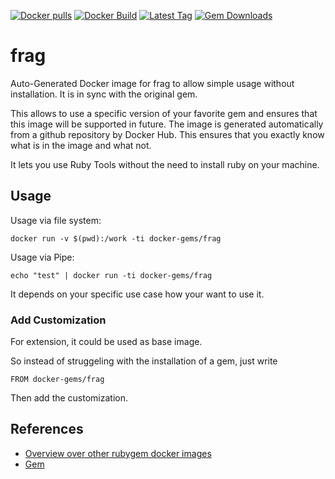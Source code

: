 [![Docker pulls](https://img.shields.io/docker/pulls/rubygem/frag.svg)](https://hub.docker.com/r/rubygem/frag/)
[![Docker Build](https://img.shields.io/docker/automated/rubygem/frag.svg)](https://hub.docker.com/r/rubygem/frag/)
[![Latest Tag](https://img.shields.io/github/tag/docker-rubygem/frag.svg)](https://hub.docker.com/r/rubygem/frag/)
[![Gem Downloads](https://img.shields.io/gem/dt/frag.svg)](https://rubygems.org/gems/frag/)
# frag

Auto-Generated Docker image for frag to allow simple usage without installation.
It is in sync with the original gem.

This allows to use a specific version of your favorite gem and ensures that this image will be supported in future.
The image is generated automatically from a github repository by Docker Hub.
This ensures that you exactly know what is in the image and what not.

It lets you use Ruby Tools without the need to install ruby on your machine.

## Usage

Usage via file system:

`docker run -v $(pwd):/work -ti docker-gems/frag`

Usage via Pipe:

`echo "test" | docker run -ti docker-gems/frag`

It depends on your specific use case how your want to use it.

### Add Customization

For extension, it could be used as base image.

So instead of struggeling with the installation of a gem, just write

`FROM docker-gems/frag`

Then add the customization.

## References

 - [Overview over other rubygem docker images](https://github.com/thinkbot/docker-rubygem)
 - [Gem](https://rubygems.org/gems/frag/)
